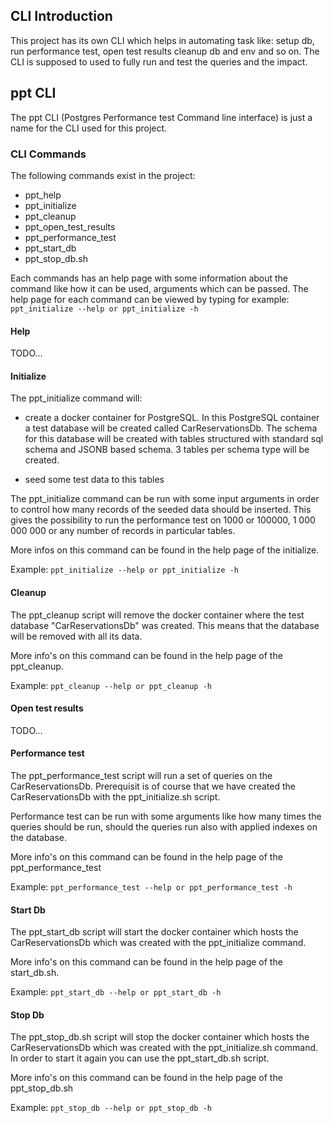 ## CLI Introduction
This project has its own CLI which helps in automating task like: setup db, run performance test, 
open test results cleanup db and env and so on. The CLI is supposed to used to fully run and 
test the queries and the impact.

## ppt CLI
The ppt CLI (Postgres Performance test Command line interface) is just a name for the CLI used 
for this project.

### CLI Commands

The following commands exist in the project:

- ppt_help
- ppt_initialize
- ppt_cleanup
- ppt_open_test_results
- ppt_performance_test 
- ppt_start_db
- ppt_stop_db.sh

Each commands has an help page with some information about the command like how it can be 
used, arguments which can be passed. The help page for each command can be viewed by typing for 
example: `ppt_initialize --help or ppt_initialize -h`

#### Help
TODO...

#### Initialize

The ppt_initialize command will: 
- create a docker container for PostgreSQL. In this PostgreSQL container a test database will be created 
    called CarReservationsDb. The schema for this database will be created with tables structured with standard sql schema and JSONB based schema. 3 tables per schema type will be created.

- seed some test data to this tables

The ppt_initialize command can be run with some input arguments in order to control how many records of the seeded data
should be inserted. This gives the possibility to run the performance test on 1000 or 100000, 1 000 000 000 or any number 
of records in particular tables.

More infos on this command can be found in the help page of the initialize.

Example: `ppt_initialize --help or ppt_initialize -h`

#### Cleanup

The ppt_cleanup script will remove the docker container where the test database "CarReservationsDb" was created.
This means that the database will be removed with all its data.

More info's on this command can be found in the help page of the ppt_cleanup.

Example: `ppt_cleanup --help or ppt_cleanup -h`

#### Open test results
TODO...

#### Performance test

The ppt_performance_test script will run a set of queries on the CarReservationsDb. Prerequisit is of course that
we have created the CarReservationsDb with the ppt_initialize.sh script.

Performance test can be run with some arguments like how many times the queries should be run, should the queries run
also with applied indexes on the database.

More info's on this command can be found in the help page of the ppt_performance_test

Example: `ppt_performance_test --help or ppt_performance_test -h`

#### Start Db

The ppt_start_db script will start the docker container which hosts the CarReservationsDb which was created with the ppt_initialize command.

More info's on this command can be found in the help page of the start_db.sh.

Example: `ppt_start_db --help or ppt_start_db -h`

#### Stop Db

The ppt_stop_db.sh script will stop the docker container which hosts the CarReservationsDb which was created with the ppt_initialize.sh command. In order to start it again you can use the ppt_start_db.sh script.

More info's on this command can be found in the help page of the ppt_stop_db.sh

Example: `ppt_stop_db --help or ppt_stop_db -h`